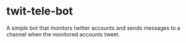 # twit-tele-bot
A simple bot that monitors twitter accounts and sends messages to a channel when the monitored accounts tweet.
